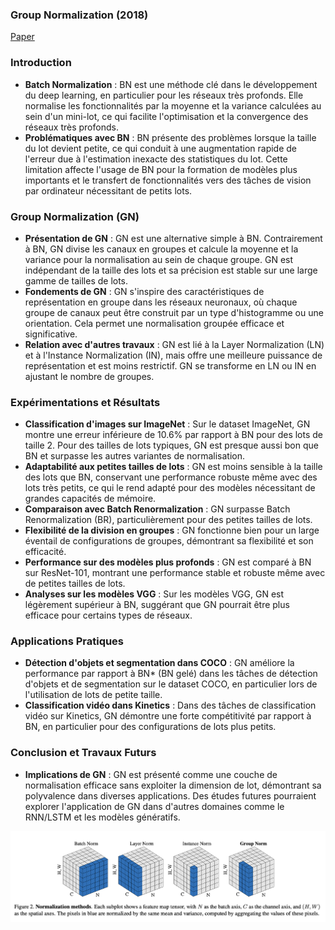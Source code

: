 ### Group Normalization (2018)

[Paper](https://arxiv.org/pdf/1803.08494.pdf)

### Introduction
- **Batch Normalization** : BN est une méthode clé dans le développement du deep learning, en particulier pour les réseaux très profonds. Elle normalise les fonctionnalités par la moyenne et la variance calculées au sein d'un mini-lot, ce qui facilite l'optimisation et la convergence des réseaux très profonds.
- **Problématiques avec BN** : BN présente des problèmes lorsque la taille du lot devient petite, ce qui conduit à une augmentation rapide de l'erreur due à l'estimation inexacte des statistiques du lot. Cette limitation affecte l'usage de BN pour la formation de modèles plus importants et le transfert de fonctionnalités vers des tâches de vision par ordinateur nécessitant de petits lots.

### Group Normalization (GN)
- **Présentation de GN** : GN est une alternative simple à BN. Contrairement à BN, GN divise les canaux en groupes et calcule la moyenne et la variance pour la normalisation au sein de chaque groupe. GN est indépendant de la taille des lots et sa précision est stable sur une large gamme de tailles de lots.
- **Fondements de GN** : GN s'inspire des caractéristiques de représentation en groupe dans les réseaux neuronaux, où chaque groupe de canaux peut être construit par un type d'histogramme ou une orientation. Cela permet une normalisation groupée efficace et significative.
- **Relation avec d'autres travaux** : GN est lié à la Layer Normalization (LN) et à l'Instance Normalization (IN), mais offre une meilleure puissance de représentation et est moins restrictif. GN se transforme en LN ou IN en ajustant le nombre de groupes.

### Expérimentations et Résultats
- **Classification d'images sur ImageNet** : Sur le dataset ImageNet, GN montre une erreur inférieure de 10.6% par rapport à BN pour des lots de taille 2. Pour des tailles de lots typiques, GN est presque aussi bon que BN et surpasse les autres variantes de normalisation.
- **Adaptabilité aux petites tailles de lots** : GN est moins sensible à la taille des lots que BN, conservant une performance robuste même avec des lots très petits, ce qui le rend adapté pour des modèles nécessitant de grandes capacités de mémoire.
- **Comparaison avec Batch Renormalization** : GN surpasse Batch Renormalization (BR), particulièrement pour des petites tailles de lots.
- **Flexibilité de la division en groupes** : GN fonctionne bien pour un large éventail de configurations de groupes, démontrant sa flexibilité et son efficacité.
- **Performance sur des modèles plus profonds** : GN est comparé à BN sur ResNet-101, montrant une performance stable et robuste même avec de petites tailles de lots.
- **Analyses sur les modèles VGG** : Sur les modèles VGG, GN est légèrement supérieur à BN, suggérant que GN pourrait être plus efficace pour certains types de réseaux.

### Applications Pratiques
- **Détection d'objets et segmentation dans COCO** : GN améliore la performance par rapport à BN* (BN gelé) dans les tâches de détection d'objets et de segmentation sur le dataset COCO, en particulier lors de l'utilisation de lots de petite taille.
- **Classification vidéo dans Kinetics** : Dans des tâches de classification vidéo sur Kinetics, GN démontre une forte compétitivité par rapport à BN, en particulier pour des configurations de lots plus petits.

### Conclusion et Travaux Futurs
- **Implications de GN** : GN est présenté comme une couche de normalisation efficace sans exploiter la dimension de lot, démontrant sa polyvalence dans diverses applications. Des études futures pourraient explorer l'application de GN dans d'autres domaines comme le RNN/LSTM et les modèles génératifs.

![Group Normalization](../schema/group_normalization.png)
